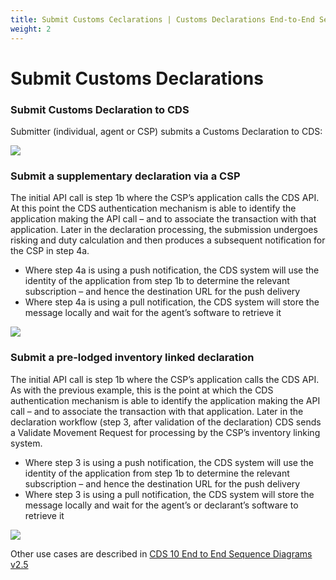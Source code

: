 ```yaml
---
title: Submit Customs Ceclarations | Customs Declarations End-to-End Service Guide
weight: 2
---
```


# Submit Customs Declarations

### Submit Customs Declaration to CDS
Submitter (individual, agent or CSP) submits a Customs Declaration to CDS:

![](documentation/figures/SGSD.png)

### Submit a supplementary declaration via a CSP
The initial API call is step 1b where the CSP’s application calls the CDS API. At this point the CDS authentication mechanism is able to identify the application making the API call – and to associate the transaction with that application.
Later in the declaration processing, the submission undergoes risking and duty calculation and then produces a subsequent notification for the CSP in step 4a.

- Where step 4a is using a push notification, the CDS system will use the identity of the application from step 1b to determine the relevant subscription – and hence the destination URL for the push delivery
- Where step 4a is using a pull notification, the CDS system will store the message locally and wait for the agent’s software to retrieve it

 ![](documentation/figures/Submit-Supp1.png)

### Submit a pre-lodged inventory linked declaration
The initial API call is step 1b where the CSP’s application calls the CDS API. As with the previous example, this is the point at which the CDS authentication mechanism is able to identify the application making the API call – and to associate the transaction with that application.
Later in the declaration workflow (step 3, after validation of the declaration) CDS sends a Validate Movement Request for processing by the CSP’s inventory linking system.

- Where step 3 is using a push notification, the CDS system will use the identity of the application from step 1b to determine the relevant subscription – and hence the destination URL for the push delivery
- Where step 3 is using a pull notification, the CDS system will store the message locally and wait for the agent’s or declarant’s software to retrieve it

![](documentation/figures/Submit-Prelodge1.png)

Other use cases are described in [CDS 10 End to End Sequence Diagrams v2.5](documentation/figures/CDS%2010%20End%20to%20End%20Sequence%20Diagrams%20v2.5%20180721%20BW.pdf)